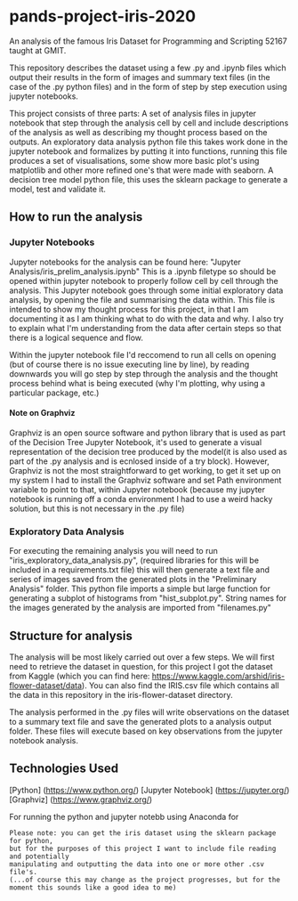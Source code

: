 # pands-project-iris-2020
An analysis of the famous Iris Dataset for Programming and Scripting 52167 taught at GMIT.

This repository describes the dataset using a few .py and .ipynb files which output their results in the form of images and summary text files (in the case of the .py python files) and in the form of step by step execution using jupyter notebooks.

This project consists of three parts:
  A set of analysis files in jupyter notebook that step through the analysis cell by cell and include descriptions of the analysis as   well as describing my thought process based on the outputs.
  An exploratory data analysis python file this takes work done in the jupyter notebook and formalizes by putting it into functions, running this file produces a set of visualisations, some show more basic plot's using matplotlib and other more refined one's that were made with seaborn.
  A decision tree model python file, this uses the sklearn package to generate a model, test and validate it.

## How to run the analysis

### Jupyter Notebooks
Jupyter notebooks for the analysis can be found here: "Jupyter Analysis/iris_prelim_analysis.ipynb" 
This is a .ipynb filetype so should be opened within jupyter notebook to properly follow cell by cell through the analysis.
This Jupyter notebook goes through some initial exploratory data analysis, by opening the file and summarising the data within.
This file is intended to show my thought process for this project, in that I am documenting it as I am thinking what to do with the data and why. I also try to explain what I'm understanding from the data after certain steps so that there is a logical sequence and flow.

Within the jupyter notebook file I'd reccomend to run all cells on opening (but of course there is no issue executing line by line), by reading downwards you will go step by step through the analysis and the thought process behind what is being executed (why I'm plotting, why using a particular package, etc.)

#### Note on Graphviz
Graphviz is an open source software and python library that is used as part of the Decision Tree Jupyter Notebook, it's used to generate a visual representation of the decision tree produced by the model(it is also used as part of the .py analysis and is ecnlosed inside of a try block). 
However, Graphviz is not the most straightforward to get working, to get it set up on my system I had to install the Graphviz software and set Path environment variable to point to that, within Jupyter notebook (because my jupyter notebook is running off a conda environment I had to use a weird hacky solution, but this is not necessary in the .py file)

### Exploratory Data Analysis
For executing the remaining analysis you will need to run "iris_exploratory_data_analysis.py", (required libraries for this will be included in a requirements.txt file) this will then generate a text file and series of images saved from the generated plots in the "Preliminary Analysis" folder.
This python file imports a simple but large function for generating a subplot of histograms from "hist_subplot.py".
String names for the images generated by the analysis are imported from "filenames.py"

## Structure for analysis
The analysis will be most likely carried out over a few steps.
We will first need to retrieve the dataset in question, for this project I got the dataset from Kaggle (which you can find here: https://www.kaggle.com/arshid/iris-flower-dataset/data). You can also find the IRIS.csv file which contains all the data in this repository in the iris-flower-dataset directory.

The analysis performed in the .py files will write observations on the dataset to a summary text file and save the generated plots to a analysis output folder. These files will execute based on key observations from the jupyter notebook analysis.

## Technologies Used
  [Python] (https://www.python.org/)
  [Jupyter Notebook] (https://jupyter.org/)
  [Graphviz] (https://www.graphviz.org/)
  
For running the python and jupyter notebb using Anaconda for 

````
Please note: you can get the iris dataset using the sklearn package for python,
but for the purposes of this project I want to include file reading and potentially 
manipulating and outputting the data into one or more other .csv file's.
(...of course this may change as the project progresses, but for the moment this sounds like a good idea to me)
````
